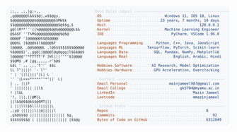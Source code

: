 <picture>
  <source srcset="https://raw.githubusercontent.com/mmazinjameel/mmazinjameel/main/dark_mode.svg?v=1749975173" media="(prefers-color-scheme: dark)">
  <img src="https://raw.githubusercontent.com/mmazinjameel/mmazinjameel/main/light_mode.svg?v=1749975173">
</picture>
